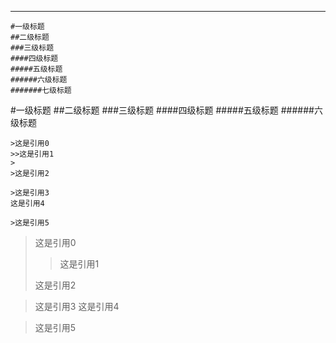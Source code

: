 ***

```
#一级标题
##二级标题
###三级标题
####四级标题
#####五级标题
######六级标题
#######七级标题
```
#一级标题
##二级标题
###三级标题
####四级标题
#####五级标题
######六级标题

```
>这是引用0
>>这是引用1
>
>这是引用2

>这是引用3
这是引用4

>这是引用5
```

>这是引用0
>>这是引用1
>
>这是引用2

>这是引用3
这是引用4

>这是引用5
